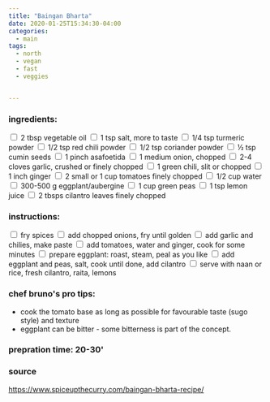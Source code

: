 ```yaml
---
title: "Baingan Bharta"
date: 2020-01-25T15:34:30-04:00
categories:
  - main 
tags:
  - north
  - vegan
  - fast
  - veggies


---
```


### ingredients:

<input type="checkbox"> 2 tbsp vegetable oil
<input type="checkbox"> 1 tsp salt, more to taste
<input type="checkbox"> 1/4 tsp turmeric powder
<input type="checkbox"> 1/2 tsp red chili powder
<input type="checkbox"> 1/2 tsp coriander powder
<input type="checkbox"> ½ tsp cumin seeds
<input type="checkbox"> 1 pinch asafoetida
<input type="checkbox"> 1 medium onion, chopped
<input type="checkbox"> 2-4 cloves garlic, crushed or finely chopped
<input type="checkbox"> 1 green chili, slit or chopped
<input type="checkbox"> 1 inch ginger
<input type="checkbox"> 2 small or 1 cup tomatoes finely chopped
<input type="checkbox"> 1/2 cup water
<input type="checkbox"> 300-500 g eggplant/aubergine
<input type="checkbox"> 1 cup green peas 
<input type="checkbox"> 1 tsp lemon juice
<input type="checkbox"> 2 tbsps cilantro leaves finely chopped




### instructions:
<input type="checkbox"> fry spices
<input type="checkbox"> add chopped onions, fry until golden
<input type="checkbox"> add garlic and chilies, make paste
<input type="checkbox"> add tomatoes, water and ginger, cook for some minutes
<input type="checkbox"> prepare eggplant: roast, steam, peal as you like
<input type="checkbox"> add eggplant and peas, salt, cook until done, add cilantro
<input type="checkbox"> serve with naan or rice, fresh cilantro, raita, lemons

### chef bruno's pro tips:

- cook the tomato base as long as possible for favourable taste (sugo style) and texture
- eggplant can be bitter - some bitterness is part of the concept. 

### prepration time: 20-30'

### source

https://www.spiceupthecurry.com/baingan-bharta-recipe/


